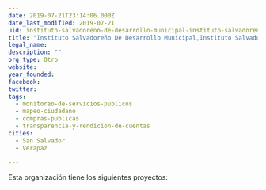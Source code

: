 ```yaml
---
date: 2019-07-21T23:14:06.000Z
date_last_modified: 2019-07-21
uid: instituto-salvadoreno-de-desarrollo-municipal-instituto-salvadoreno-de-desarrollo-municipal-isdem
title: "Instituto Salvadoreño De Desarrollo Municipal,Instituto Salvadoreño De Desarrollo Municipal (Isdem)"
legal_name: 
description: ""
org_type: Otro
website: 
year_founded: 
facebook: 
twitter: 
tags:
  - monitoreo-de-servicios-publicos
  - mapeo-ciudadano
  - compras-publicas
  - transparencia-y-rendicion-de-cuentas
cities: 
  - San Salvador
  - Verapaz

---
```


Esta organización tiene los siguientes proyectos:


